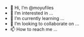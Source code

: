 - 👋 Hi, I’m @moyufiles
- 👀 I’m interested in ...
- 🌱 I’m currently learning ...
- 💞️ I’m looking to collaborate on ...
- 📫 How to reach me ...

<!---
moyufiles/moyufiles is a ✨ special ✨ repository because its `README.md` (this file) appears on your GitHub profile.
You can click the Preview link to take a look at your changes.
--->
